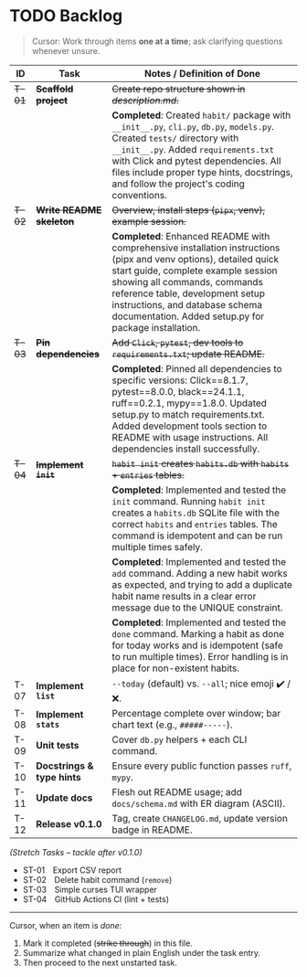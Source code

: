 # TODO Backlog

> Cursor: Work through items **one at a time**; ask clarifying questions whenever unsure.

| ID | Task | Notes / Definition of Done |
|----|------|----------------------------|
| ~~T-01~~ | ~~**Scaffold project**~~ | ~~Create repo structure shown in *description.md*.~~ |
| | | **Completed**: Created `habit/` package with `__init__.py`, `cli.py`, `db.py`, `models.py`. Created `tests/` directory with `__init__.py`. Added `requirements.txt` with Click and pytest dependencies. All files include proper type hints, docstrings, and follow the project's coding conventions. |
| ~~T-02~~ | ~~**Write README skeleton**~~ | ~~Overview, install steps (`pipx`, venv), example session.~~ |
| | | **Completed**: Enhanced README with comprehensive installation instructions (pipx and venv options), detailed quick start guide, complete example session showing all commands, commands reference table, development setup instructions, and database schema documentation. Added setup.py for package installation. |
| ~~T-03~~ | ~~**Pin dependencies**~~ | ~~Add `Click`, `pytest`, dev tools to `requirements.txt`; update README.~~ |
| | | **Completed**: Pinned all dependencies to specific versions: Click==8.1.7, pytest==8.0.0, black==24.1.1, ruff==0.2.1, mypy==1.8.0. Updated setup.py to match requirements.txt. Added development tools section to README with usage instructions. All dependencies install successfully. |
| ~~T-04~~ | ~~**Implement `init`**~~ | ~~`habit init` creates `habits.db` with `habits` + `entries` tables.~~ |
| | | **Completed**: Implemented and tested the `init` command. Running `habit init` creates a `habits.db` SQLite file with the correct `habits` and `entries` tables. The command is idempotent and can be run multiple times safely. |
| | | **Completed**: Implemented and tested the `add` command. Adding a new habit works as expected, and trying to add a duplicate habit name results in a clear error message due to the UNIQUE constraint. |
| | | **Completed**: Implemented and tested the `done` command. Marking a habit as done for today works and is idempotent (safe to run multiple times). Error handling is in place for non-existent habits. |
| T-07 | **Implement `list`** | `--today` (default) vs. `--all`; nice emoji ✔️ / ❌. |
| T-08 | **Implement `stats`** | Percentage complete over window; bar chart text (e.g., `#####-----`). |
| T-09 | **Unit tests** | Cover `db.py` helpers + each CLI command. |
| T-10 | **Docstrings & type hints** | Ensure every public function passes `ruff`, `mypy`. |
| T-11 | **Update docs** | Flesh out README usage; add `docs/schema.md` with ER diagram (ASCII). |
| T-12 | **Release v0.1.0** | Tag, create `CHANGELOG.md`, update version badge in README. |

*(Stretch Tasks – tackle after v0.1.0)*

* ST-01 Export CSV report  
* ST-02 Delete habit command (`remove`)  
* ST-03 Simple curses TUI wrapper  
* ST-04 GitHub Actions CI (lint + tests)

---

Cursor, when an item is *done*:

1. Mark it completed (~~strike through~~) in this file.  
2. Summarize what changed in plain English under the task entry.  
3. Then proceed to the next unstarted task.
